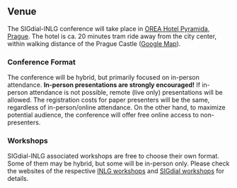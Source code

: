 ## Venue
The SIGdial-INLG conference will take place in [OREA Hotel Pyramida, Prague](https://www.orea.cz/hotel-pyramida).
The hotel is ca. 20 minutes tram ride away from the city center, within walking distance of the Prague Castle ([Google Map](https://goo.gl/maps/x8sL2DZEkSX1YBVH7)).


### Conference Format
The conference will be hybrid, but primarily focused on in-person attendance.
**In-person presentations are strongly encouraged!**
If in-person attendance is not possible, remote (live only) presentations will be allowed.
The registration costs for paper presenters will be the same, regardless of in-person/online attendance.
On the other hand, to maximize potential audience, the conference will offer free online access to non-presenters.

### Workshops
SIGdial-INLG associated workshops are free to choose their own format.
Some of them may be hybrid, but some will be in-person only.
Please check the websites of the respective [INLG workshops](https://inlg2023.github.io/workshops.html) and [SIGdial workshops](https://2023.sigdial.org/workshops/) for details.
